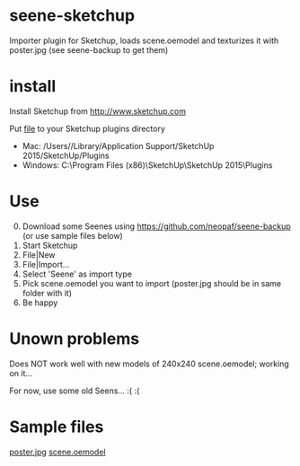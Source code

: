 # seene-sketchup
Importer plugin for Sketchup, loads scene.oemodel and texturizes it with poster.jpg  (see seene-backup to get them)

# install

Install Sketchup from http://www.sketchup.com

Put [file](seene.rb) to your Sketchup plugins directory
* Mac: /Users/<your user name>/Library/Application Support/SketchUp 2015/SketchUp/Plugins
* Windows: C:\Program Files (x86)\SketchUp\SketchUp 2015\Plugins

# Use

0. Download some Seenes using https://github.com/neopaf/seene-backup (or use sample files below)
1. Start Sketchup
2. File|New
3. File|Import...
4. Select 'Seene' as import type
5. Pick scene.oemodel you want to import (poster.jpg should be in same folder with it)
6. Be happy

# Unown problems

Does NOT work well with new models of 240x240 scene.oemodel; working on it...

For now, use some old Seens... :( :(

# Sample files

[poster.jpg](samples/paf-first-staffpick/poster.jpg)
[scene.oemodel](samples/paf-first-staffpick/scene.oemodel)
